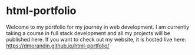 # html-portfolio
Welcome to my portfolio for my journey in web development. I am currently taking a course in full stack development and all my projects will be published here.
If you want to check out my website, it is hosted live here: https://dmorandin.github.io/html-portfolio/
